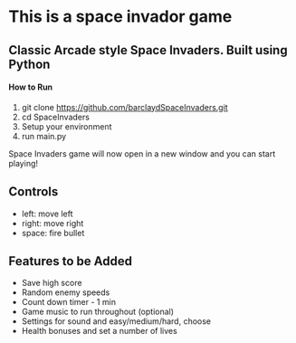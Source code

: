 # This is a space invador game
## Classic Arcade style Space Invaders. Built using Python 

#### How to Run
1. git clone https://github.com/barclaydSpaceInvaders.git
2. cd SpaceInvaders
3. Setup your environment
4. run main.py 

Space Invaders game will now open in a new window and you can start playing!

## Controls
 * left: move left
 * right: move right
 * space: fire bullet

## Features to be Added
* Save high score
* Random enemy speeds
* Count down timer - 1 min
* Game music to run throughout (optional)
* Settings for sound and easy/medium/hard, choose
* Health bonuses and set a number of lives